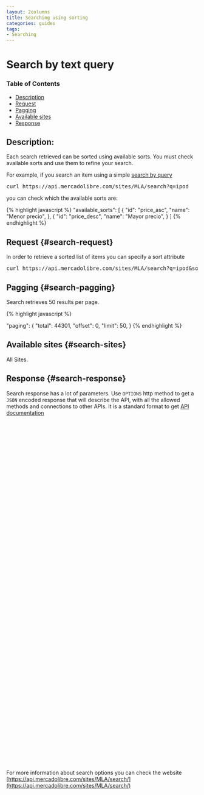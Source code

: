 ```yaml
---
layout: 2columns
title: Searching using sorting
categories: guides
tags: 
- Searching
---
```


# Search by text query

### Table of Contents
- [Description](#search-description)
- [Request](#search-request)
- [Pagging](#search-pagging)
- [Available sites](#search-sites)
- [Response](#search-response)

## Description:

Each search retrieved can be sorted using available sorts. You must check available sorts and use them to refine your search. 

For example, if you search an item using a simple [search by query](/search-by-text-query)

<pre class="terminal">
curl https://api.mercadolibre.com/sites/MLA/search?q=ipod
</pre>

you can check which the available sorts are:

{% highlight javascript %}
  "available_sorts": [
    {
      "id": "price_asc",
      "name": "Menor precio",
    },
    {
      "id": "price_desc",
      "name": "Mayor precio",
    }
  ]
{% endhighlight %}


## Request {#search-request}

In order to retrieve a sorted list of items you can specify a sort attribute 

<pre class="terminal">
curl https://api.mercadolibre.com/sites/MLA/search?q=ipod&amp;sort=price_asc
</pre>


## Pagging {#search-pagging}

Search retrieves 50 results per page. 

{% highlight javascript %}

  "paging": {
    "total": 44301,
    "offset": 0,
    "limit": 50,
  }
{% endhighlight %}


## Available sites {#search-sites}

All Sites. 

## Response {#search-response}

Search response has a lot of parameters. Use <code>OPTIONS</code> http method to get a <code>JSON</code> encoded response that will describe the API, with all the allowed methods and connections to other APIs. It is a standard format to get [API documentation](/design-considerations/#options) 

<iframe id="search_api_embed"
  src="javascript:void(0)"
    scrolling="no"
      frameborder="0"
        width="100%"
          height="900">
</iframe>
<script type="text/javascript">
            document.getElementById('search_api_embed').src ='https://api.mercadolibre.com/sites/MLA/search?seller_id=123456';
</script>


For more information about search options you can check the website [https://api.mercadolibre.com/sites/MLA/search/](https://api.mercadolibre.com/sites/MLA/search/)





